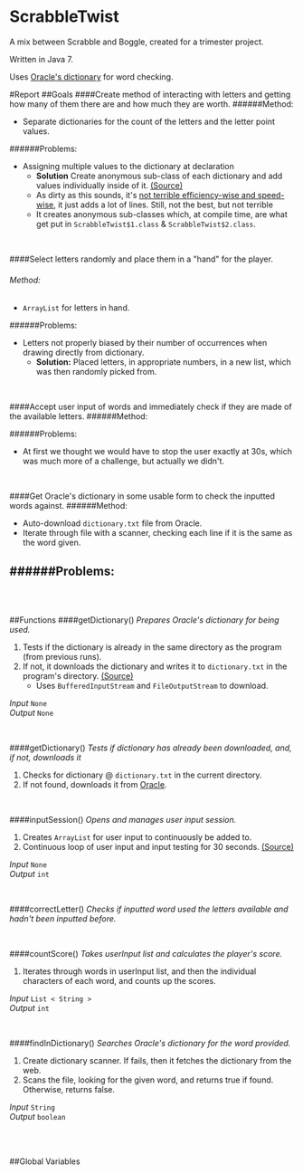 ScrabbleTwist
=============

A mix between Scrabble and Boggle, created for a trimester project.

Written in Java 7.

Uses [Oracle's dictionary](http://docs.oracle.com/javase/tutorial/collections/interfaces/examples/dictionary.txt) for word checking.

#Report
##Goals
####Create method of interacting with letters and getting how many of them there are and how much they are worth.
######Method:
- Separate dictionaries for the count of the letters and the letter point values.

######Problems:
- Assigning multiple values to the dictionary at declaration
	- __Solution__ Create anonymous sub-class of each dictionary and add values individually inside of it. [(Source)](http://stackoverflow.com/a/1005083)
	- As dirty as this sounds, it's [not terrible efficiency-wise and speed-wise](http://stackoverflow.com/q/924285), it just adds a lot of lines. Still, not the best, but not terrible
	- It creates anonymous sub-classes which, at compile time, are what get put in `ScrabbleTwist$1.class` & `ScrabbleTwist$2.class`.

<br>

####Select letters randomly and place them in a "hand" for the player.
###### Method:
- `ArrayList` for letters in hand.

######Problems:
- Letters not properly biased by their number of occurrences when drawing directly from dictionary.
	- __Solution:__ Placed letters, in appropriate numbers, in a new list, which was then randomly picked from.

<br>

####Accept user input of words and immediately check if they are made of the available letters.
######Method:

######Problems:
- At first we thought we would have to stop the user exactly at 30s, which was much more of a challenge, but actually we didn't.

<br>

####Get Oracle's dictionary in some usable form to check the inputted words against.
######Method:
- Auto-download `dictionary.txt` file from Oracle.
- Iterate through file with a scanner, checking each line if it is the same as the word given.

######Problems:
- 

<br> <br>

##Functions
####getDictionary()
_Prepares Oracle's dictionary for being used._

1. Tests if the dictionary is already in the same directory as the program (from previous runs).
2. If not, it downloads the dictionary and writes it to `dictionary.txt` in the program's directory. [(Source)](http://stackoverflow.com/a/921408)
	- Uses `BufferedInputStream` and `FileOutputStream` to download.

_Input_ `None`  
_Output_ `None`

<br>

####getDictionary()
_Tests if dictionary has already been downloaded, and, if not, downloads it_

1. Checks for dictionary @ `dictionary.txt` in the current directory.
2. If not found, downloads it from [Oracle](http://docs.oracle.com/javase/tutorial/collections/interfaces/examples/dictionary.txt).

<br>

####inputSession()
_Opens and manages user input session._

1. Creates `ArrayList` for user input to continuously be added to.
2. Continuous loop of user input and input testing for 30 seconds. [(Source)](http://stackoverflow.com/a/2550814)  

_Input_ `None`  
_Output_ `int`

<br>

####correctLetter()
_Checks if inputted word used the letters available and hadn't been inputted before._

<br>

####countScore()
_Takes userInput list and calculates the player's score._

1. Iterates through words in userInput list, and then the individual characters of each word, and counts up the scores.

_Input_ `List < String >`  
_Output_ `int`


<br>

####findInDictionary()
_Searches Oracle's dictionary for the word provided._

1. Create dictionary scanner. If fails, then it fetches the dictionary from the web.
2. Scans the file, looking for the given word, and returns true if found. Otherwise, returns false.

_Input_ `String`  
_Output_ `boolean`

<br><br>

##Global Variables